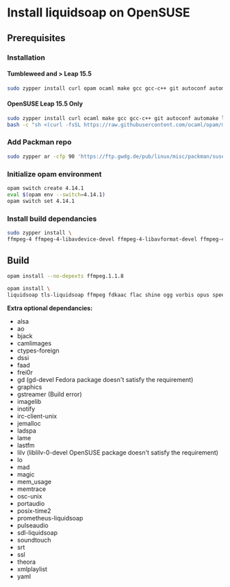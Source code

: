 # Install liquidsoap on OpenSUSE

## Prerequisites

### Installation

#### Tumbleweed and > Leap 15.5

```sh
sudo zypper install curl opam ocaml make gcc gcc-c++ git autoconf automake libtool pkg-config bzip2
```

#### OpenSUSE Leap 15.5 Only

```sh
sudo zypper install curl ocaml make gcc gcc-c++ git autoconf automake libtool pkg-config bzip2 patch unzip bubblewrap
bash -c "sh <(curl -fsSL https://raw.githubusercontent.com/ocaml/opam/master/shell/install.sh)"
```

### Add Packman repo

```sh
sudo zypper ar -cfp 90 'https://ftp.gwdg.de/pub/linux/misc/packman/suse/openSUSE_Leap_$releasever/' packman
```

### Initialize opam environment

```sh
opam switch create 4.14.1
eval $(opam env --switch=4.14.1)
opam switch set 4.14.1
```

### Install build dependancies

```sh
sudo zypper install \
ffmpeg-4 ffmpeg-4-libavdevice-devel ffmpeg-4-libavformat-devel ffmpeg-4-libavfilter-devel ffmpeg-4-libavcodec-devel ffmpeg-4-libavutil-devel libcurl-devel pcre-devel fdk-aac-devel libshine-devel flac-devel gmp-devel libogg-devel libvorbis-devel libopus-devel speex-devel libtag-devel libsamplerate-devel
```

## Build

```sh
opam install --no-depexts ffmpeg.1.1.8

opam install \
liquidsoap tls-liquidsoap ffmpeg fdkaac flac shine ogg vorbis opus speex taglib samplerate
```

**Extra optional dependancies:**

* alsa
* ao
* bjack
* camlimages
* ctypes-foreign
* dssi
* faad
* frei0r
* gd (gd-devel Fedora package doesn't satisfy the requirement)
* graphics
* gstreamer (Build error)
* imagelib
* inotify
* irc-client-unix
* jemalloc
* ladspa
* lame
* lastfm
* lilv (liblilv-0-devel OpenSUSE package doesn't satisfy the requirement)
* lo
* mad
* magic
* mem_usage
* memtrace
* osc-unix
* portaudio
* posix-time2
* prometheus-liquidsoap
* pulseaudio
* sdl-liquidsoap
* soundtouch
* srt
* ssl
* theora
* xmlplaylist
* yaml
